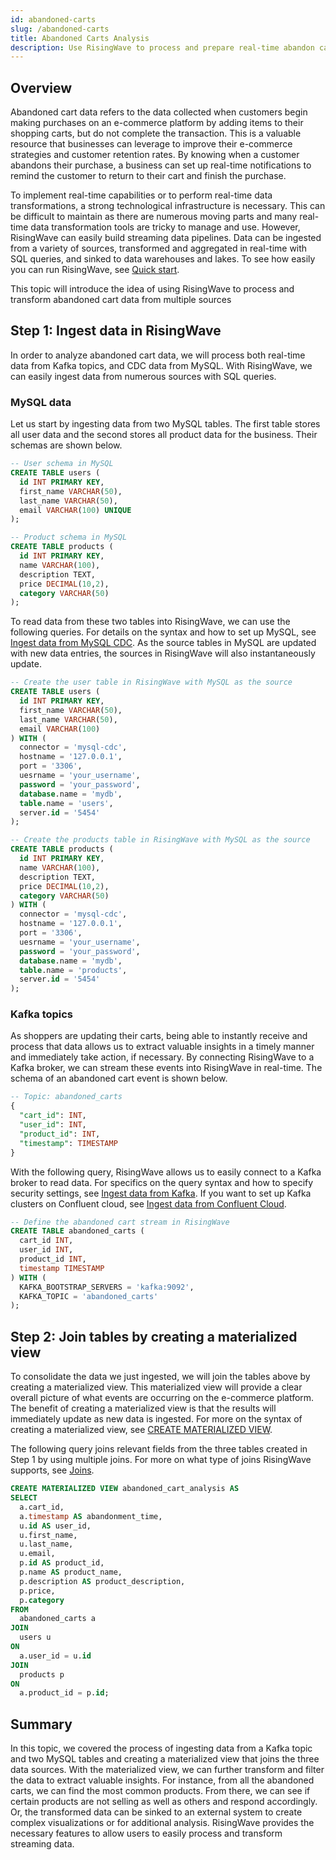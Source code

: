 ```yaml
---
id: abandoned-carts
slug: /abandoned-carts
title: Abandoned Carts Analysis
description: Use RisingWave to process and prepare real-time abandon cart data from multiple sources.
---
```


## Overview

Abandoned cart data refers to the data collected when customers begin making purchases on an e-commerce platform by adding items to their shopping carts, but do not complete the transaction. This is a valuable resource that businesses can leverage to improve their e-commerce strategies and customer retention rates. By knowing when a customer abandons their purchase, a business can set up real-time notifications to remind the customer to return to their cart and finish the purchase.

To implement real-time capabilities or to perform real-time data transformations, a strong technological infrastructure is necessary. This can be difficult to maintain as there are numerous moving parts and many real-time data transformation tools are tricky to manage and use. However, RisingWave can easily build streaming data pipelines. Data can be ingested from a variety of sources, transformed and aggregated in real-time with SQL queries, and sinked to data warehouses and lakes. To see how easily you can run RisingWave, see [Quick start](/get-started.md).

This topic will introduce the idea of using RisingWave to process and transform abandoned cart data from multiple sources

## Step 1: Ingest data in RisingWave

In order to analyze abandoned cart data, we will process both real-time data from Kafka topics, and CDC data from MySQL. With RisingWave, we can easily ingest data from numerous sources with SQL queries. 

### MySQL data

Let us start by ingesting data from two MySQL tables. The first table stores all user data and the second stores all product data for the business. Their schemas are shown below. 

```sql
-- User schema in MySQL
CREATE TABLE users (
  id INT PRIMARY KEY,
  first_name VARCHAR(50),
  last_name VARCHAR(50),
  email VARCHAR(100) UNIQUE
);

-- Product schema in MySQL
CREATE TABLE products (
  id INT PRIMARY KEY,
  name VARCHAR(100),
  description TEXT,
  price DECIMAL(10,2),
  category VARCHAR(50)
);
```

To read data from these two tables into RisingWave, we can use the following queries. For details on the syntax and how to set up MySQL, see [Ingest data from MySQL CDC](/guides/ingest-from-mysql-cdc.md). As the source tables in MySQL are updated with new data entries, the sources in RisingWave will also instantaneously update. 

```sql
-- Create the user table in RisingWave with MySQL as the source
CREATE TABLE users (
  id INT PRIMARY KEY,
  first_name VARCHAR(50),
  last_name VARCHAR(50),
  email VARCHAR(100)
) WITH (
  connector = 'mysql-cdc',
  hostname = '127.0.0.1',
  port = '3306',
  uesrname = 'your_username',
  password = 'your_password',
  database.name = 'mydb',
  table.name = 'users',
  server.id = '5454'
);

-- Create the products table in RisingWave with MySQL as the source
CREATE TABLE products (
  id INT PRIMARY KEY,
  name VARCHAR(100),
  description TEXT,
  price DECIMAL(10,2),
  category VARCHAR(50)
) WITH (
  connector = 'mysql-cdc',
  hostname = '127.0.0.1',
  port = '3306',
  uesrname = 'your_username',
  password = 'your_password',
  database.name = 'mydb',
  table.name = 'products',
  server.id = '5454'
);
```

### Kafka topics

As shoppers are updating their carts, being able to instantly receive and process that data allows us to extract valuable insights in a timely manner and immediately take action, if necessary. By connecting RisingWave to a Kafka broker, we can stream these events into RisingWave in real-time. The schema of an abandoned cart event is shown below. 

```sql
-- Topic: abandoned_carts
{
  "cart_id": INT,
  "user_id": INT,
  "product_id": INT,
  "timestamp": TIMESTAMP
} 
```

With the following query, RisingWave allows us to easily connect to a Kafka broker to read data. For specifics on the query syntax and how to specify security settings, see [Ingest data from Kafka](/create-source/create-source-kafka.md). If you want to set up Kafka clusters on Confluent cloud, see [Ingest data from Confluent Cloud](/guides/confluent-kafka-source.md). 

```sql
-- Define the abandoned cart stream in RisingWave
CREATE TABLE abandoned_carts (
  cart_id INT,
  user_id INT,
  product_id INT,
  timestamp TIMESTAMP
) WITH (
  KAFKA_BOOTSTRAP_SERVERS = 'kafka:9092',
  KAFKA_TOPIC = 'abandoned_carts'
);
```

## Step 2: Join tables by creating a materialized view

To consolidate the data we just ingested, we will join the tables above by creating a materialized view. This materialized view will provide a clear overall picture of what events are occurring on the e-commerce platform. The benefit of creating a materialized view is that the results will immediately update as new data is ingested. For more on the syntax of creating a materialized view, see [CREATE MATERIALIZED VIEW](/sql/commands/sql-create-mv.md). 

The following query joins relevant fields from the three tables created in Step 1 by using multiple joins. For more on what type of joins RisingWave supports, see [Joins](/sql/query-syntax/query-syntax-join-clause.md).

```sql
CREATE MATERIALIZED VIEW abandoned_cart_analysis AS
SELECT
  a.cart_id,
  a.timestamp AS abandonment_time,
  u.id AS user_id,
  u.first_name,
  u.last_name,
  u.email,
  p.id AS product_id,
  p.name AS product_name,
  p.description AS product_description,
  p.price,
  p.category
FROM
  abandoned_carts a
JOIN
  users u
ON
  a.user_id = u.id
JOIN
  products p
ON
  a.product_id = p.id;
```

## Summary

In this topic, we covered the process of ingesting data from a Kafka topic and two MySQL tables and creating a materialized view that joins the three data sources. With the materialized view, we can further transform and filter the data to extract valuable insights. For instance, from all the abandoned carts, we can find the most common products. From there, we can see if certain products are not selling as well as others and respond accordingly. Or, the transformed data can be sinked to an external system to create complex visualizations or for additional analysis. RisingWave provides the necessary features to allow users to easily process and transform streaming data. 